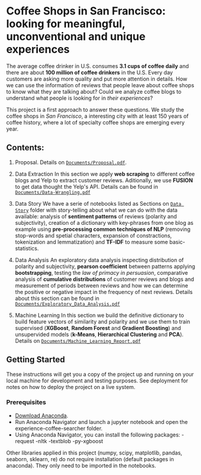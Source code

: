 # Coffee Shops in San Francisco: looking for meaningful, unconventional and unique experiences

The average coffee drinker in U.S. consumes **3.1 cups of coffee daily** and there are about **100 million of coffee drinkers** in the U.S. Every day customers are asking more quality and put more attention in details. How we can use the information of reviews that people leave about coffee shops to know what they are talking about? Could we analyze coffee blogs to understand what people is looking for in *their experiences*?

This project is a first approach to answer these questions. We study the coffee shops in *San Francisco*, a interesting city with at least 150 years of coffee history, where a lot of specialty coffee shops are emerging every year.

## Contents:
1. Proposal. Details on [`Documents/Proposal.pdf`](./Documents/Proposal.pdf).

2. Data Extraction
	In this section we apply **web scraping** to different coffee blogs and Yelp to extract customer reviews. Aditionally, we use **FUSION** to get data thought the Yelp's API. Details can be found in [`Documents/Data-Wrangling.pdf`](./Documents/2_Data_Wrangling.pdf)

3. Data Story
	We have a serie of notebooks listed as Sections on [`Data Story`](./Data_Story) folder with story-telling about what we can do with the data available: analysis of **sentiment patterns** of reviews (polarity and subjectivity), creation of a dictionary with key-phrases from one blog as example using **pre-processing common techniques of NLP** (removing stop-words and spetial characters, expansion of constractions, tokenization and lemmatization) and **TF-IDF** to measure some basic-statistics. 

4. Data Analysis
	An exploratory data analysis inspecting distribution of polarity and subjectivity, **pearson coefficient** between patterns applying **bootstrapping**, testing the *law of primacy in persuasion*, comparative analysis of **cumulative distributions** of customer reviews and blogs and measurement of periods between reviews and how we can determine the positive or negative impact in the frequency of next reviews. Details about this section can be found in [`Documents/Exploratory_Data_Analysis.pdf`](./Documents/Exploratory_Data_Analysis.pdf)

5. Machine Learning
	In this section we build the definitive dictionary to build feature vectors of similarity and polarity and we use them to train supervised (**XGBoost**, **Random Forest** and **Gradient Boosting**) and unsupervided models (**k-Means**, **Hierarchical Clustering** and **PCA**). Details on [`Documents/Machine_Learning_Report.pdf`](./Documents/Machine_Learning_Report.pdf)


## Getting Started
These instructions will get you a copy of the project up and running on your local machine for development and testing purposes. See deployment for notes on how to deploy the project on a live system.

### Prerequisites
- [Download Anaconda](https://www.anaconda.com/distribution/).
- Run Anaconda Navigator and launch a jupyter notebook and open the experience-coffee-searcher folder. 
- Using Anaconda Navigator, you can install the following packages:
	-request
	-nltk
	-textblob
	-py-xgboost

Other libraries applied in this project (numpy, scipy, matplotlib, pandas, seaborn, sklearn, re) do not require installation (default packages in anaconda). They only need to be imported in the notebooks.
